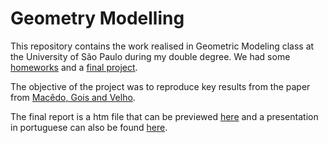 # Geometry Modelling

This repository contains the work realised in Geometric Modeling class at the University of São Paulo during my double degree. 
We had some [homeworks](/homeworks) and a [final project](/finalProject). 

The objective of the project was to reproduce key results from the paper from [Macêdo, Gois and Velho](/finalProject/references/macedo-HRBFImplicits-CGF.pdf).

The final report is a htm file that can be previewed [here](http://htmlpreview.github.com/?https://github.com/theopinard/geometryModelling/blob/master/finalProject/presentation/Hermit_Radial_Basis_Function_Theodore_Meynard.htm) and
a presentation in portuguese can also be found [here](/finalProject/presentation/ModelagemGeometrica.pdf).
